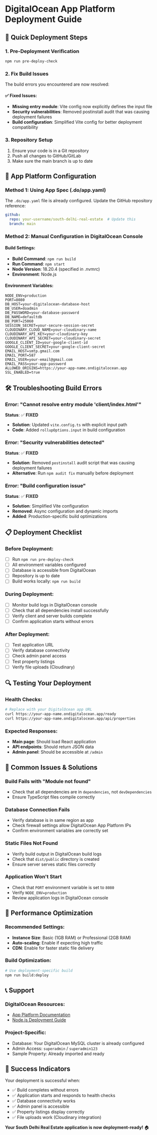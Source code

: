 # DigitalOcean App Platform Deployment Guide

## 🚀 Quick Deployment Steps

### 1. Pre-Deployment Verification
```bash
npm run pre-deploy-check
```

### 2. Fix Build Issues
The build errors you encountered are now resolved:

#### ✅ **Fixed Issues:**
- **Missing entry module**: Vite config now explicitly defines the input file
- **Security vulnerabilities**: Removed postinstall audit that was causing deployment failures
- **Build configuration**: Simplified Vite config for better deployment compatibility

### 3. Repository Setup
1. Ensure your code is in a Git repository
2. Push all changes to GitHub/GitLab
3. Make sure the main branch is up to date

## 🔧 App Platform Configuration

### Method 1: Using App Spec (.do/app.yaml)
The `.do/app.yaml` file is already configured. Update the GitHub repository reference:

```yaml
github:
  repo: your-username/south-delhi-real-estate  # Update this
  branch: main
```

### Method 2: Manual Configuration in DigitalOcean Console

#### **Build Settings:**
- **Build Command**: `npm run build`
- **Run Command**: `npm start`
- **Node Version**: 18.20.4 (specified in .nvmrc)
- **Environment**: Node.js

#### **Environment Variables:**
```
NODE_ENV=production
PORT=8080
DB_HOST=your-digitalocean-database-host
DB_USER=doadmin
DB_PASSWORD=your-database-password
DB_NAME=defaultdb
DB_PORT=25060
SESSION_SECRET=your-secure-session-secret
CLOUDINARY_CLOUD_NAME=your-cloudinary-name
CLOUDINARY_API_KEY=your-cloudinary-key
CLOUDINARY_API_SECRET=your-cloudinary-secret
GOOGLE_CLIENT_ID=your-google-client-id
GOOGLE_CLIENT_SECRET=your-google-client-secret
EMAIL_HOST=smtp.gmail.com
EMAIL_PORT=587
EMAIL_USER=your-email@gmail.com
EMAIL_PASS=your-app-password
ALLOWED_ORIGINS=https://your-app-name.ondigitalocean.app
SSL_ENABLED=true
```

## 🛠️ Troubleshooting Build Errors

### **Error: "Cannot resolve entry module 'client/index.html'"**
**Status**: ✅ **FIXED**
- **Solution**: Updated `vite.config.ts` with explicit input path
- **Code**: Added `rollupOptions.input` in build configuration

### **Error: "Security vulnerabilities detected"**
**Status**: ✅ **FIXED** 
- **Solution**: Removed `postinstall` audit script that was causing deployment failures
- **Alternative**: Run `npm audit fix` manually before deployment

### **Error: "Build configuration issue"**
**Status**: ✅ **FIXED**
- **Solution**: Simplified Vite configuration
- **Removed**: Async configuration and dynamic imports
- **Added**: Production-specific build optimizations

## 📋 Deployment Checklist

### Before Deployment:
- [ ] Run `npm run pre-deploy-check`
- [ ] All environment variables configured
- [ ] Database is accessible from DigitalOcean
- [ ] Repository is up to date
- [ ] Build works locally: `npm run build`

### During Deployment:
- [ ] Monitor build logs in DigitalOcean console
- [ ] Check that all dependencies install successfully
- [ ] Verify client and server builds complete
- [ ] Confirm application starts without errors

### After Deployment:
- [ ] Test application URL
- [ ] Verify database connectivity
- [ ] Check admin panel access
- [ ] Test property listings
- [ ] Verify file uploads (Cloudinary)

## 🔍 Testing Your Deployment

### Health Checks:
```bash
# Replace with your DigitalOcean app URL
curl https://your-app-name.ondigitalocean.app/ready
curl https://your-app-name.ondigitalocean.app/api/properties
```

### Expected Responses:
- **Main page**: Should load React application
- **API endpoints**: Should return JSON data
- **Admin panel**: Should be accessible at `/admin`

## 🚨 Common Issues & Solutions

### **Build Fails with "Module not found"**
- Check that all dependencies are in `dependencies`, not `devDependencies`
- Ensure TypeScript files compile correctly

### **Database Connection Fails**
- Verify database is in same region as app
- Check firewall settings allow DigitalOcean App Platform IPs
- Confirm environment variables are correctly set

### **Static Files Not Found**
- Verify build output in DigitalOcean build logs
- Check that `dist/public` directory is created
- Ensure server serves static files correctly

### **Application Won't Start**
- Check that `PORT` environment variable is set to `8080`
- Verify `NODE_ENV=production`
- Review application logs in DigitalOcean console

## 🎯 Performance Optimization

### **Recommended Settings:**
- **Instance Size**: Basic (1GB RAM) or Professional (2GB RAM)
- **Auto-scaling**: Enable if expecting high traffic
- **CDN**: Enable for faster static file delivery

### **Build Optimization:**
```bash
# Use deployment-specific build
npm run build:deploy
```

## 📞 Support

### **DigitalOcean Resources:**
- [App Platform Documentation](https://docs.digitalocean.com/products/app-platform/)
- [Node.js Deployment Guide](https://docs.digitalocean.com/products/app-platform/languages-frameworks/nodejs/)

### **Project-Specific:**
- Database: Your DigitalOcean MySQL cluster is already configured
- Admin Access: `superadmin` / `superadmin123`
- Sample Property: Already imported and ready

## 🎉 Success Indicators

Your deployment is successful when:
- ✅ Build completes without errors
- ✅ Application starts and responds to health checks
- ✅ Database connectivity works
- ✅ Admin panel is accessible
- ✅ Property listings display correctly
- ✅ File uploads work (Cloudinary integration)

**Your South Delhi Real Estate application is now deployment-ready!** 🏠 